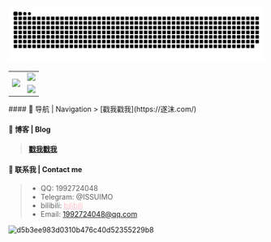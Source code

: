 <div align="center">
 <img src="https://github.com/issuimo/issuimo/blob/output/github-contribution-grid-snake.svg" />
 <table>
   <tr>
     <td rowspan=2> <img src="https://github.com/issuimo/issuimo/blob/main/github-metrics.svg" /> </td>
     <td> 
	     <img src="https://github.com/issuimo/issuimo/blob/main/metrics.plugin.isocalendar.fullyear.svg" /> 
     </td>
   </tr>
	<tr>
		<td><img src="https://github.com/issuimo/issuimo/blob/main/metrics.plugin.languages.svg" /></td> 
	</tr>
 </table>
</div>
#### 🧭 导航 | Navigation
> [戳我戳我](https://遂沫.com/)

#### 🔗 博客 | Blog
> #### [戳我戳我](https://issuimoo.com/)
#### 📧 联系我 | Contact me
> - QQ: 1992724048
> - Telegram: @ISSUIMO
> - bilibili: <a style="color: pink;" href="https://space.bilibili.com/319091647">bilibili</a>
> - Email: 1992724048@qq.com

![d5b3ee983d0310b476c40d52355229b8](https://github.com/issuimo/issuimo/assets/102911714/1a25abfc-9d38-4ae5-ab7a-2cd585891b49)
